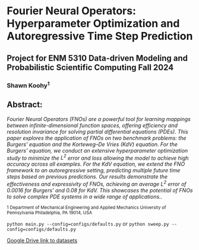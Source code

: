# Fourier Neural Operators: Hyperparameter Optimization and Autoregressive Time Step Prediction

## Project for ENM 5310 Data-driven Modeling and Probabilistic Scientific Computing Fall 2024

### Shawn Koohy<sup>1</sup>

## Abstract: 
<em>Fourier Neural Operators (FNOs) are a powerful tool for learning mappings between infinite-dimensional function spaces, offering efficiency and resolution invariance for solving partial differential equations (PDEs). This paper explores the application of FNOs on two benchmark problems: the Burgers' equation and the Korteweg–De Vries (KdV) equation. For the Burgers' equation, we conduct an extensive hyperparameter optimization study to minimize the $L^2$ error and loss allowing the model to achieve high accuracy across all examples. For the KdV equation, we extend the FNO framework to an autoregressive setting, predicting multiple future time steps based on previous predictions. Our results demonstrate the effectiveness and expressivity of FNOs, achieving an average $L^2$ error of $0.0016$ for Burgers' and $0.08$ for KdV. This showcases the potential of FNOs to solve complex PDE systems in a wide range of applications..</em>

</sub></sub><sub>1</sup> Department of Mechanical Engineering and Applied Mechanics University of Pennsylvania Philadelphia, PA 19014, USA</sub></sub><br>

```python main.py --config=configs/defaults.py``` or ```python sweep.py --config=configs/defaults.py```

[Google Drive link to datasets](https://drive.google.com/drive/folders/1Ai-yIE6tq2jVuobfPCK5T_UU8S07jVuS?usp=sharing)
